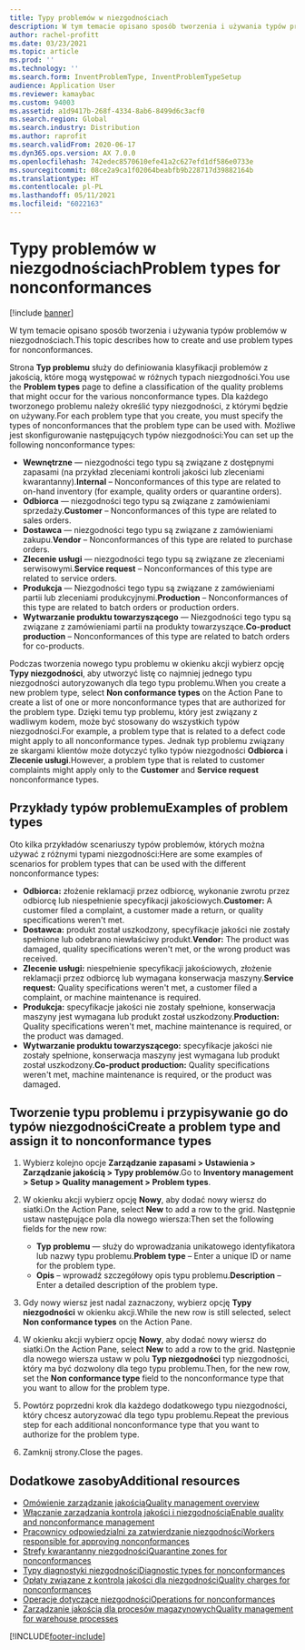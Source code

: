 ```yaml
---
title: Typy problemów w niezgodnościach
description: W tym temacie opisano sposób tworzenia i używania typów problemów w niezgodnościach.
author: rachel-profitt
ms.date: 03/23/2021
ms.topic: article
ms.prod: ''
ms.technology: ''
ms.search.form: InventProblemType, InventProblemTypeSetup
audience: Application User
ms.reviewer: kamaybac
ms.custom: 94003
ms.assetid: a1d9417b-268f-4334-8ab6-8499d6c3acf0
ms.search.region: Global
ms.search.industry: Distribution
ms.author: raprofit
ms.search.validFrom: 2020-06-17
ms.dyn365.ops.version: AX 7.0.0
ms.openlocfilehash: 742edec8570610efe41a2c627efd1df586e0733e
ms.sourcegitcommit: 08ce2a9ca1f02064beabfb9b228717d39882164b
ms.translationtype: HT
ms.contentlocale: pl-PL
ms.lasthandoff: 05/11/2021
ms.locfileid: "6022163"
---
```

# <a name="problem-types-for-nonconformances"></a><span data-ttu-id="8d15b-103">Typy problemów w niezgodnościach</span><span class="sxs-lookup"><span data-stu-id="8d15b-103">Problem types for nonconformances</span></span>

[!include [banner](../includes/banner.md)]

<span data-ttu-id="8d15b-104">W tym temacie opisano sposób tworzenia i używania typów problemów w niezgodnościach.</span><span class="sxs-lookup"><span data-stu-id="8d15b-104">This topic describes how to create and use problem types for nonconformances.</span></span>

<span data-ttu-id="8d15b-105">Strona **Typ problemu** służy do definiowania klasyfikacji problemów z jakością, które mogą występować w różnych typach niezgodności.</span><span class="sxs-lookup"><span data-stu-id="8d15b-105">You use the **Problem types** page to define a classification of the quality problems that might occur for the various nonconformance types.</span></span> <span data-ttu-id="8d15b-106">Dla każdego tworzonego problemu należy określić typy niezgodności, z którymi będzie on używany.</span><span class="sxs-lookup"><span data-stu-id="8d15b-106">For each problem type that you create, you must specify the types of nonconformances that the problem type can be used with.</span></span> <span data-ttu-id="8d15b-107">Możliwe jest skonfigurowanie następujących typów niezgodności:</span><span class="sxs-lookup"><span data-stu-id="8d15b-107">You can set up the following nonconformance types:</span></span>

- <span data-ttu-id="8d15b-108">**Wewnętrzne** — niezgodności tego typu są związane z dostępnymi zapasami (na przykład zleceniami kontroli jakości lub zleceniami kwarantanny).</span><span class="sxs-lookup"><span data-stu-id="8d15b-108">**Internal** – Nonconformances of this type are related to on-hand inventory (for example, quality orders or quarantine orders).</span></span>
- <span data-ttu-id="8d15b-109">**Odbiorca** — niezgodności tego typu są związane z zamówieniami sprzedaży.</span><span class="sxs-lookup"><span data-stu-id="8d15b-109">**Customer** – Nonconformances of this type are related to sales orders.</span></span>
- <span data-ttu-id="8d15b-110">**Dostawca** — niezgodności tego typu są związane z zamówieniami zakupu.</span><span class="sxs-lookup"><span data-stu-id="8d15b-110">**Vendor** – Nonconformances of this type are related to purchase orders.</span></span>
- <span data-ttu-id="8d15b-111">**Zlecenie usługi** — niezgodności tego typu są związane ze zleceniami serwisowymi.</span><span class="sxs-lookup"><span data-stu-id="8d15b-111">**Service request** – Nonconformances of this type are related to service orders.</span></span>
- <span data-ttu-id="8d15b-112">**Produkcja** — Niezgodności tego typu są związane z zamówieniami partii lub zleceniami produkcyjnymi.</span><span class="sxs-lookup"><span data-stu-id="8d15b-112">**Production** – Nonconformances of this type are related to batch orders or production orders.</span></span>
- <span data-ttu-id="8d15b-113">**Wytwarzanie produktu towarzyszącego** — Niezgodności tego typu są związane z zamówieniami partii na produkty towarzyszące.</span><span class="sxs-lookup"><span data-stu-id="8d15b-113">**Co-product production** – Nonconformances of this type are related to batch orders for co-products.</span></span>

<span data-ttu-id="8d15b-114">Podczas tworzenia nowego typu problemu w okienku akcji wybierz opcję **Typy niezgodności**, aby utworzyć listę co najmniej jednego typu niezgodności autoryzowanych dla tego typu problemu.</span><span class="sxs-lookup"><span data-stu-id="8d15b-114">When you create a new problem type, select **Non conformance types** on the Action Pane to create a list of one or more nonconformance types that are authorized for the problem type.</span></span> <span data-ttu-id="8d15b-115">Dzięki temu typ problemu, który jest związany z wadliwym kodem, może być stosowany do wszystkich typów niezgodności.</span><span class="sxs-lookup"><span data-stu-id="8d15b-115">For example, a problem type that is related to a defect code might apply to all nonconformance types.</span></span> <span data-ttu-id="8d15b-116">Jednak typ problemu związany ze skargami klientów może dotyczyć tylko typów niezgodności **Odbiorca** i **Zlecenie usługi**.</span><span class="sxs-lookup"><span data-stu-id="8d15b-116">However, a problem type that is related to customer complaints might apply only to the **Customer** and **Service request** nonconformance types.</span></span>

## <a name="examples-of-problem-types"></a><span data-ttu-id="8d15b-117">Przykłady typów problemu</span><span class="sxs-lookup"><span data-stu-id="8d15b-117">Examples of problem types</span></span>

<span data-ttu-id="8d15b-118">Oto kilka przykładów scenariuszy typów problemów, których można używać z różnymi typami niezgodności:</span><span class="sxs-lookup"><span data-stu-id="8d15b-118">Here are some examples of scenarios for problem types that can be used with the different nonconformance types:</span></span>

- <span data-ttu-id="8d15b-119">**Odbiorca:** złożenie reklamacji przez odbiorcę, wykonanie zwrotu przez odbiorcę lub niespełnienie specyfikacji jakościowych.</span><span class="sxs-lookup"><span data-stu-id="8d15b-119">**Customer:** A customer filed a complaint, a customer made a return, or quality specifications weren't met.</span></span>
- <span data-ttu-id="8d15b-120">**Dostawca:** produkt został uszkodzony, specyfikacje jakości nie zostały spełnione lub odebrano niewłaściwy produkt.</span><span class="sxs-lookup"><span data-stu-id="8d15b-120">**Vendor:** The product was damaged, quality specifications weren't met, or the wrong product was received.</span></span>
- <span data-ttu-id="8d15b-121">**Zlecenie usługi:** niespełnienie specyfikacji jakościowych, złożenie reklamacji przez odbiorcę lub wymagana konserwacja maszyny.</span><span class="sxs-lookup"><span data-stu-id="8d15b-121">**Service request:** Quality specifications weren't met, a customer filed a complaint, or machine maintenance is required.</span></span>
- <span data-ttu-id="8d15b-122">**Produkcja:** specyfikacje jakości nie zostały spełnione, konserwacja maszyny jest wymagana lub produkt został uszkodzony.</span><span class="sxs-lookup"><span data-stu-id="8d15b-122">**Production:** Quality specifications weren't met, machine maintenance is required, or the product was damaged.</span></span>
- <span data-ttu-id="8d15b-123">**Wytwarzanie produktu towarzyszącego:** specyfikacje jakości nie zostały spełnione, konserwacja maszyny jest wymagana lub produkt został uszkodzony.</span><span class="sxs-lookup"><span data-stu-id="8d15b-123">**Co-product production:** Quality specifications weren't met, machine maintenance is required, or the product was damaged.</span></span>

## <a name="create-a-problem-type-and-assign-it-to-nonconformance-types"></a><span data-ttu-id="8d15b-124">Tworzenie typu problemu i przypisywanie go do typów niezgodności</span><span class="sxs-lookup"><span data-stu-id="8d15b-124">Create a problem type and assign it to nonconformance types</span></span>

1. <span data-ttu-id="8d15b-125">Wybierz kolejno opcje **Zarządzanie zapasami \> Ustawienia \> Zarządzanie jakością \> Typy problemów**.</span><span class="sxs-lookup"><span data-stu-id="8d15b-125">Go to **Inventory management \> Setup \> Quality management \> Problem types**.</span></span>
1. <span data-ttu-id="8d15b-126">W okienku akcji wybierz opcję **Nowy**, aby dodać nowy wiersz do siatki.</span><span class="sxs-lookup"><span data-stu-id="8d15b-126">On the Action Pane, select **New** to add a row to the grid.</span></span> <span data-ttu-id="8d15b-127">Następnie ustaw następujące pola dla nowego wiersza:</span><span class="sxs-lookup"><span data-stu-id="8d15b-127">Then set the following fields for the new row:</span></span>

    - <span data-ttu-id="8d15b-128">**Typ problemu** — służy do wprowadzania unikatowego identyfikatora lub nazwy typu problemu.</span><span class="sxs-lookup"><span data-stu-id="8d15b-128">**Problem type** – Enter a unique ID or name for the problem type.</span></span>
    - <span data-ttu-id="8d15b-129">**Opis** – wprowadź szczegółowy opis typu problemu.</span><span class="sxs-lookup"><span data-stu-id="8d15b-129">**Description** – Enter a detailed description of the problem type.</span></span>

1. <span data-ttu-id="8d15b-130">Gdy nowy wiersz jest nadal zaznaczony, wybierz opcję **Typy niezgodności** w okienku akcji.</span><span class="sxs-lookup"><span data-stu-id="8d15b-130">While the new row is still selected, select **Non conformance types** on the Action Pane.</span></span>
1. <span data-ttu-id="8d15b-131">W okienku akcji wybierz opcję **Nowy**, aby dodać nowy wiersz do siatki.</span><span class="sxs-lookup"><span data-stu-id="8d15b-131">On the Action Pane, select **New** to add a row to the grid.</span></span> <span data-ttu-id="8d15b-132">Następnie dla nowego wiersza ustaw w polu **Typ niezgodności** typ niezgodności, który ma być dozwolony dla tego typu problemu.</span><span class="sxs-lookup"><span data-stu-id="8d15b-132">Then, for the new row, set the **Non conformance type** field to the nonconformance type that you want to allow for the problem type.</span></span>
1. <span data-ttu-id="8d15b-133">Powtórz poprzedni krok dla każdego dodatkowego typu niezgodności, który chcesz autoryzować dla tego typu problemu.</span><span class="sxs-lookup"><span data-stu-id="8d15b-133">Repeat the previous step for each additional nonconformance type that you want to authorize for the problem type.</span></span>
1. <span data-ttu-id="8d15b-134">Zamknij strony.</span><span class="sxs-lookup"><span data-stu-id="8d15b-134">Close the pages.</span></span>

## <a name="additional-resources"></a><span data-ttu-id="8d15b-135">Dodatkowe zasoby</span><span class="sxs-lookup"><span data-stu-id="8d15b-135">Additional resources</span></span>

- [<span data-ttu-id="8d15b-136">Omówienie zarządzanie jakością</span><span class="sxs-lookup"><span data-stu-id="8d15b-136">Quality management overview</span></span>](quality-management-processes.md)
- [<span data-ttu-id="8d15b-137">Włączanie zarządzania kontrolą jakości i niezgodnością</span><span class="sxs-lookup"><span data-stu-id="8d15b-137">Enable quality and nonconformance management</span></span>](enable-quality-management.md)
- [<span data-ttu-id="8d15b-138">Pracownicy odpowiedzialni za zatwierdzanie niezgodności</span><span class="sxs-lookup"><span data-stu-id="8d15b-138">Workers responsible for approving nonconformances</span></span>](quality-responsible-workers.md)
- [<span data-ttu-id="8d15b-139">Strefy kwarantanny niezgodności</span><span class="sxs-lookup"><span data-stu-id="8d15b-139">Quarantine zones for nonconformances</span></span>](quality-quarantine-zones.md)
- [<span data-ttu-id="8d15b-140">Typy diagnostyki niezgodności</span><span class="sxs-lookup"><span data-stu-id="8d15b-140">Diagnostic types for nonconformances</span></span>](quality-diagnostic-types.md)
- [<span data-ttu-id="8d15b-141">Opłaty związane z kontrolą jakości dla niezgodności</span><span class="sxs-lookup"><span data-stu-id="8d15b-141">Quality charges for nonconformances</span></span>](quality-charges.md)
- [<span data-ttu-id="8d15b-142">Operacje dotyczące niezgodności</span><span class="sxs-lookup"><span data-stu-id="8d15b-142">Operations for nonconformances</span></span>](quality-operations.md)
- [<span data-ttu-id="8d15b-143">Zarządzanie jakością dla procesów magazynowych</span><span class="sxs-lookup"><span data-stu-id="8d15b-143">Quality management for warehouse processes</span></span>](quality-management-for-warehouses-processes.md)

[!INCLUDE[footer-include](../../includes/footer-banner.md)]
